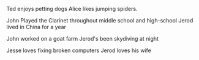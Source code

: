 
Ted enjoys petting dogs
Alice likes jumping spiders.


John Played the Clarinet throughout middle school and high-school
Jerod lived in China for a year


John worked on a goat farm
Jerod's been skydiving at night

Jesse loves fixing broken computers
Jerod loves his wife
